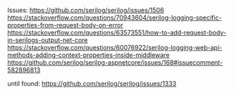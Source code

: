

Issues: 
https://github.com/serilog/serilog/issues/1506
https://stackoverflow.com/questions/70943604/serilog-logging-specific-properties-from-request-body-on-error
https://stackoverflow.com/questions/63573551/how-to-add-request-body-in-serilogs-output-net-core
https://stackoverflow.com/questions/60076922/serilog-logging-web-api-methods-adding-context-properties-inside-middleware
https://github.com/serilog/serilog-aspnetcore/issues/168#issuecomment-582896813


until found: https://github.com/serilog/serilog/issues/1333
